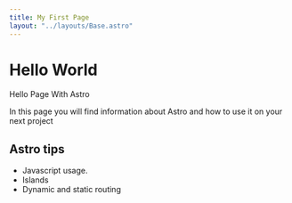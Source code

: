 ```yaml
---
title: My First Page
layout: "../layouts/Base.astro"
---
```


# Hello World

Hello Page With Astro

In this page you will find information about Astro and how to use it on your next project

## Astro tips

- Javascript usage.
- Islands
- Dynamic and static routing
